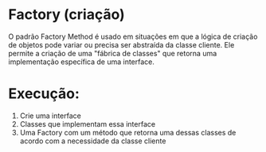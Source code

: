 # Factory (criação)

O padrão Factory Method é usado em situações em que a 
lógica de criação de objetos pode variar ou precisa ser abstraída da 
classe cliente. Ele permite a criação de uma "fábrica de classes" que 
retorna uma implementação específica de uma interface.

# Execução: 
1. Crie uma interface 
2. Classes que implementam essa interface <br>
3. Uma Factory com um método que retorna uma dessas classes de acordo com a necessidade da classe cliente

